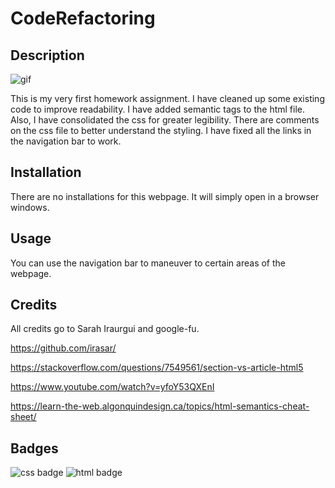 
# CodeRefactoring

## Description 


<img src="https://media.giphy.com/media/10rJCb79m16aRy/giphy-downsized-large.gif" alt="gif">


This is my very first homework assignment. I have cleaned up some existing code to improve readability.
I have added semantic tags to the html file.  Also, I have consolidated the css for greater legibility. There are comments on the css file to better understand the styling. I have fixed all the links in the navigation bar to work. 


## Installation

There are no installations for this webpage. It will simply open in a browser windows.


## Usage 

You can use the navigation bar to maneuver to certain areas of the webpage.


## Credits

All credits go to Sarah Iraurgui and google-fu.
 
https://github.com/irasar/




https://stackoverflow.com/questions/7549561/section-vs-article-html5


https://www.youtube.com/watch?v=yfoY53QXEnI


https://learn-the-web.algonquindesign.ca/topics/html-semantics-cheat-sheet/




## Badges

<img src="http://jaspreetchahal.org/images/css3.svg" alt="css badge">

<img src="https://tse1.mm.bing.net/th?id=OIP.yhojArQgy_JWSrw3cE1BkQHaHa&pid=Api&P=0&w=300&h=300" alt="html badge">




